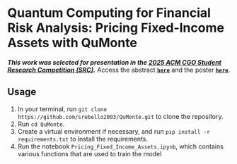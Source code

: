 # Quantum Computing for Financial Risk Analysis: Pricing Fixed-Income Assets with QuMonte

***This work was selected for presentation in the [2025 ACM CGO Student Research Competition (SRC)](https://2025.cgo.org/track/cgo-2025-student-research-competition#event-overview).*** Access the abstract [**`here`**](QuMonte_SRC_Abstract.pdf) and the poster [**`here`**](QuMonte_SRC_Poster.pdf).

## Usage
1. In your terminal, run `git clone https://github.com/srebello2003/QuMonte.git` to clone the repository.
2. Run `cd QuMonte`.
3. Create a virtual environment if necessary, and run `pip install -r requirements.txt` to install the requirements.
4. Run the notebook `Pricing_Fixed_Income_Assets.ipynb`, which contains various functions that are used to train the model
